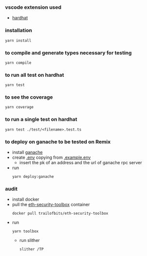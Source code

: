 ### vscode extension used
- [hardhat](https://marketplace.visualstudio.com/items?itemName=NomicFoundation.hardhat-solidity)
### installation
```
yarn install
```
### to compile and generate types necessary for testing
```
yarn compile
```
### to run all test on hardhat
```
yarn test 
```
### to see the coverage
```
yarn coverage 
```
### to run a single test on hardhat
```
yarn test ./test/<filename>.test.ts
```

### to deploy on ganache to be tested on Remix
- install [ganache](https://trufflesuite.com/ganache/)
- create [.env](./.env) copying from [.example.env](./.example.env)
    - insert the pk of an address and the url of ganache rpc server 
- run  
    ```
    yarn deploy:ganache
    ```

### audit
- install docker
- pull the [eth-security-toolbox](https://github.com/trailofbits/eth-security-toolbox/) container
    ```
    docker pull trailofbits/eth-security-toolbox
    ```
- run 
    ```
    yarn toolbox
    ```
    - run slither
        ```
        slither /TP
        ```
